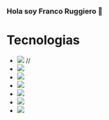 ### Hola soy Franco Ruggiero 👋 
<!-- ![200w](https://user-images.githubusercontent.com/88565149/188007446-7c984092-061a-45bc-a40d-52e8bcc8949a.gif)           -->
<h1>Tecnologias</h1>
 
<ul>

  <li><img src=https://img.shields.io/badge/JavaScript-F7DF1E?style=for-the-badge&logo=javascript&logoColor=black />
    //<li><img src=https://img.shields.io/badge/React-20232A?style=for-the-badge&logo=react&logoColor=61DAFB />
    <li><img src=[https://img.shields.io/badge/React-20232A?style=for-the-badge&logo=react&logoColor=61DAFB](https://img.shields.io/badge/PHP-grey?logo=php ) />
 <li><img src=https://img.shields.io/badge/Node.js-43853D?style=for-the-badge&logo=node.js&logoColor=white />
 <li><img src=https://img.shields.io/badge/HTML5-E34F26?style=for-the-badge&logo=html5&logoColor=white />
 <li><img src=https://img.shields.io/badge/CSS3-1572B6?style=for-the-badge&logo=css3&logoColor=white />
 <li><img src=https://img.shields.io/badge/Express.js-404D59?style=for-the-badge />
 

<ul/>

<!--

**FrancoRugg/FrancoRugg** is a ✨ _special_ ✨ repository because its `README.md` (this file) appears on your GitHub profile.

Here are some ideas to get you started:

- 🔭 I’m currently working on 
- 🌱 I’m currently learning Full Stack
- 👯 I’m looking to collaborate on 
- 🤔 I’m looking for help with 
- 💬 Ask me about 
- 📫 How to reach me: 
- 😄 Pronouns: 
- ⚡ Fun fact: 




...

